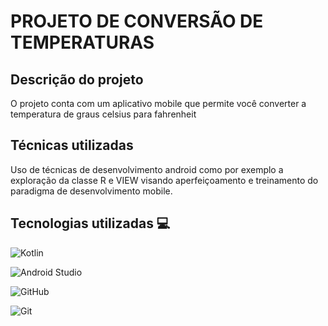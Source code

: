 # PROJETO DE CONVERSÃO DE TEMPERATURAS

## Descrição do projeto
O projeto conta com um aplicativo mobile que permite você converter a temperatura
de graus celsius para fahrenheit

## Técnicas utilizadas
Uso de técnicas de desenvolvimento android como por exemplo a exploração da classe R e VIEW
visando aperfeiçoamento e treinamento do paradigma de desenvolvimento mobile.

## Tecnologias utilizadas 💻 
![Kotlin](https://img.shields.io/badge/Kotlin-B125EA?style=for-the-badge&logo=kotlin&logoColor=white)

![Android Studio](https://img.shields.io/badge/android%20studio-346ac1?style=for-the-badge&logo=android%20studio&logoColor=white)

![GitHub](https://img.shields.io/badge/GitHub-100000?style=for-the-badge&logo=github&logoColor=white)

![Git](https://img.shields.io/badge/GIT-E44C30?style=for-the-badge&logo=git&logoColor=white)

